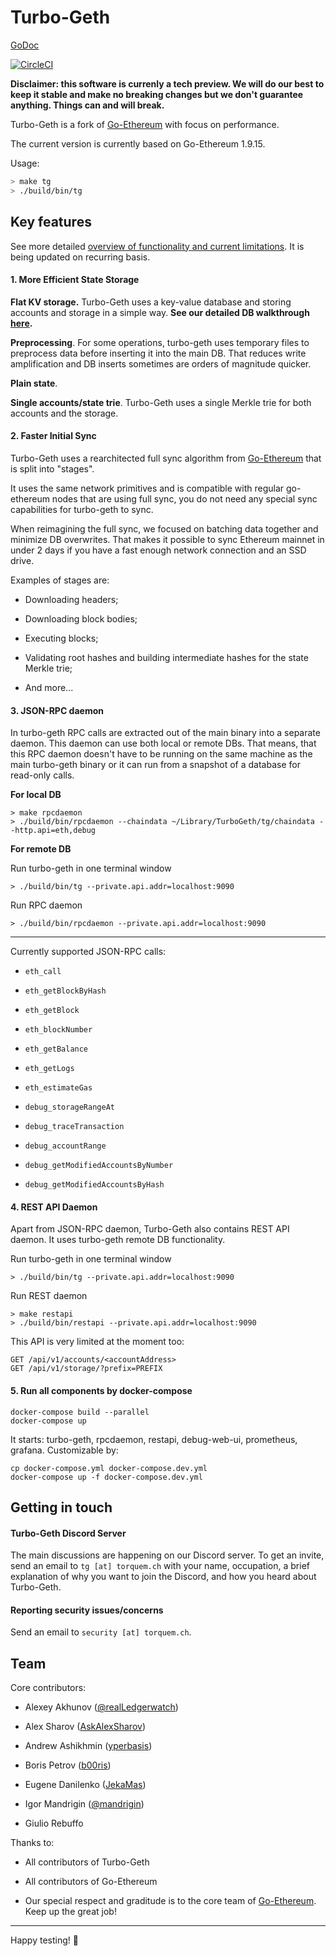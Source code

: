 # Turbo-Geth

[GoDoc](https://godoc.org/github.com/ledgerwatch/turbo-geth)

[![CircleCI](https://circleci.com/gh/ledgerwatch/turbo-geth.svg?style=svg)](https://circleci.com/gh/ledgerwatch/turbo-geth)

**Disclaimer: this software is currenly a tech preview. We will do our best to
keep it stable and make no breaking changes but we don't guarantee anything.
Things can and will break.**

Turbo-Geth is a fork of [Go-Ethereum](https://github.com/ethereum/go-ethereum) with focus on performance.

The current version is currently based on Go-Ethereum 1.9.15.

Usage:

```sh
> make tg
> ./build/bin/tg
```

## Key features 

See more detailed [overview of functionality and current limitations](https://ledgerwatch.github.io/turbo_geth_release.html).
It is being updated on recurring basis.

#### 1. More Efficient State Storage

**Flat KV storage.** Turbo-Geth uses a key-value database and storing accounts and storage in
a simple way. **See our detailed DB walkthrough [here](./docs/programmers_guide/db_walkthrough.MD).**

**Preprocessing**. For some operations, turbo-geth uses temporary files to preprocess data before
inserting it into the main DB. That reduces write amplification and 
DB inserts sometimes are orders of magnitude quicker.

**Plain state**.

**Single accounts/state trie**. Turbo-Geth uses a single Merkle trie for both
accounts and the storage.


#### 2. Faster Initial Sync

Turbo-Geth uses a rearchitected full sync algorithm from
[Go-Ethereum](https://github.com/ethereum/go-ethereum) that is split into
"stages".

It uses the same network primitives and is compatible with regular go-ethereum
nodes that are using full sync, you do not need any special sync capabilities
for turbo-geth to sync.

When reimagining the full sync, we focused on batching data together and minimize DB overwrites.
That makes it possible to sync Ethereum mainnet in under 2 days if you have a fast enough network connection
and an SSD drive.

Examples of stages are:

* Downloading headers;

* Downloading block bodies;

* Executing blocks;

* Validating root hashes and building intermediate hashes for the state Merkle trie;

* And more...

#### 3. JSON-RPC daemon

In turbo-geth RPC calls are extracted out of the main binary into a separate daemon.
This daemon can use both local or remote DBs. That means, that this RPC daemon
doesn't have to be running on the same machine as the main turbo-geth binary or
it can run from a snapshot of a database for read-only calls.


**For local DB**
```
> make rpcdaemon
> ./build/bin/rpcdaemon --chaindata ~/Library/TurboGeth/tg/chaindata --http.api=eth,debug
```
**For remote DB**

Run turbo-geth in one terminal window

```
> ./build/bin/tg --private.api.addr=localhost:9090
```

Run RPC daemon
```
> ./build/bin/rpcdaemon --private.api.addr=localhost:9090
```

---

Currently supported JSON-RPC calls:

* `eth_call`

* `eth_getBlockByHash`

* `eth_getBlock`

* `eth_blockNumber`

* `eth_getBalance`

* `eth_getLogs`

* `eth_estimateGas`

* `debug_storageRangeAt`

* `debug_traceTransaction`

* `debug_accountRange`

* `debug_getModifiedAccountsByNumber`

* `debug_getModifiedAccountsByHash`


#### 4. REST API Daemon

Apart from JSON-RPC daemon, Turbo-Geth also contains REST API daemon. It uses
turbo-geth remote DB functionality.

Run turbo-geth in one terminal window

```
> ./build/bin/tg --private.api.addr=localhost:9090
```

Run REST daemon
```
> make restapi
> ./build/bin/restapi --private.api.addr=localhost:9090
```

This API is very limited at the moment too:

```
GET /api/v1/accounts/<accountAddress>
GET /api/v1/storage/?prefix=PREFIX
```

#### 5. Run all components by docker-compose

```
docker-compose build --parallel
docker-compose up
```

It starts: turbo-geth, rpcdaemon, restapi, debug-web-ui, prometheus, grafana.
Customizable by:
```
cp docker-compose.yml docker-compose.dev.yml
docker-compose up -f docker-compose.dev.yml
```

## Getting in touch

#### Turbo-Geth Discord Server

The main discussions are happening on our Discord server. 
To get an invite, send an email to `tg [at] torquem.ch` with your name, occupation, 
a brief explanation of why you want to join the Discord, and how you heard about Turbo-Geth.

#### Reporting security issues/concerns

Send an email to `security [at] torquem.ch`.

## Team

Core contributors:

* Alexey Akhunov ([@realLedgerwatch](https://twitter.com/realLedgerwatch))

* Alex Sharov ([AskAlexSharov](https://github.com/AskAlexSharov))

* Andrew Ashikhmin ([yperbasis](https://github.com/yperbasis))

* Boris Petrov ([b00ris](https://github.com/b00ris))

* Eugene Danilenko ([JekaMas](https://github.com/JekaMas))

* Igor Mandrigin ([@mandrigin](https://twitter.com/mandrigin))

* Giulio Rebuffo

Thanks to:

* All contributors of Turbo-Geth

* All contributors of Go-Ethereum

* Our special respect and graditude is to the core team of [Go-Ethereum](https://github.com/ethereum/go-ethereum). Keep up the great job!

---

Happy testing! 🥤
